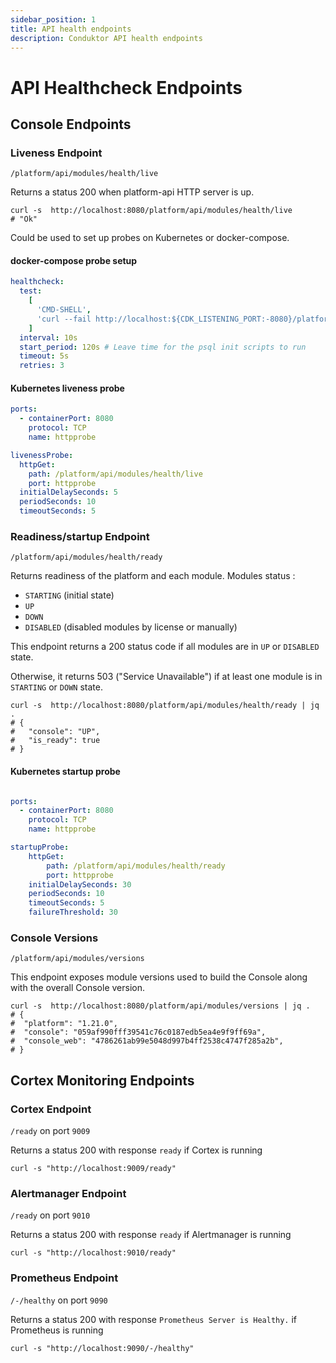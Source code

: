 ```yaml
---
sidebar_position: 1
title: API health endpoints
description: Conduktor API health endpoints
---
```


# API Healthcheck Endpoints

## Console Endpoints

### Liveness Endpoint

`/platform/api/modules/health/live`

Returns a status 200 when platform-api HTTP server is up.

```shell title="cURL example"
curl -s  http://localhost:8080/platform/api/modules/health/live
# "Ok"
```

Could be used to set up probes on Kubernetes or docker-compose.

#### docker-compose probe setup

```yaml
healthcheck:
  test:
    [
      'CMD-SHELL',
      'curl --fail http://localhost:${CDK_LISTENING_PORT:-8080}/platform/api/modules/health/live',
    ]
  interval: 10s
  start_period: 120s # Leave time for the psql init scripts to run
  timeout: 5s
  retries: 3
```

#### Kubernetes liveness probe

```yaml title="Port configuration"
ports:
  - containerPort: 8080
    protocol: TCP
    name: httpprobe
```

```yaml title="Probe configuration"
livenessProbe:
  httpGet:
    path: /platform/api/modules/health/live
    port: httpprobe
  initialDelaySeconds: 5
  periodSeconds: 10
  timeoutSeconds: 5
```

### Readiness/startup Endpoint

`/platform/api/modules/health/ready`

Returns readiness of the platform and each module.
Modules status :

- `STARTING` (initial state)
- `UP`
- `DOWN`
- `DISABLED` (disabled modules by license or manually)

This endpoint returns a 200 status code if all modules are in `UP` or `DISABLED` state.

Otherwise, it returns 503 ("Service Unavailable") if at least one module is in `STARTING` or `DOWN` state.

```shell title="cURL example"
curl -s  http://localhost:8080/platform/api/modules/health/ready | jq .
# {
#   "console": "UP",
#   "is_ready": true
# }
```

#### Kubernetes startup probe

```yaml title="Port configuration"

ports:
  - containerPort: 8080
    protocol: TCP
    name: httpprobe
```

```yaml title="Probe configuration"
startupProbe:
    httpGet:
        path: /platform/api/modules/health/ready
        port: httpprobe
    initialDelaySeconds: 30
    periodSeconds: 10
    timeoutSeconds: 5
    failureThreshold: 30
```



### Console Versions

`/platform/api/modules/versions`

This endpoint exposes module versions used to build the Console along with the overall Console version.

```shell title="cURL example"
curl -s  http://localhost:8080/platform/api/modules/versions | jq .
# {
#  "platform": "1.21.0",
#  "console": "059af990fff39541c76c0187edb5ea4e9f9ff69a",
#  "console_web": "4786261ab99e5048d997b4ff2538c4747f285a2b",
# }
```

## Cortex Monitoring Endpoints

### Cortex Endpoint

`/ready` on port `9009`

Returns a status 200 with response `ready` if Cortex is running

```shell title="cURL example"
curl -s "http://localhost:9009/ready"
```

### Alertmanager Endpoint

`/ready` on port `9010`

Returns a status 200 with response `ready` if Alertmanager is running

```shell title="cURL example"
curl -s "http://localhost:9010/ready"
```

### Prometheus Endpoint

`/-/healthy` on port `9090`

Returns a status 200 with response `Prometheus Server is Healthy.` if Prometheus is running

```shell title="cURL example"
curl -s "http://localhost:9090/-/healthy"
```
